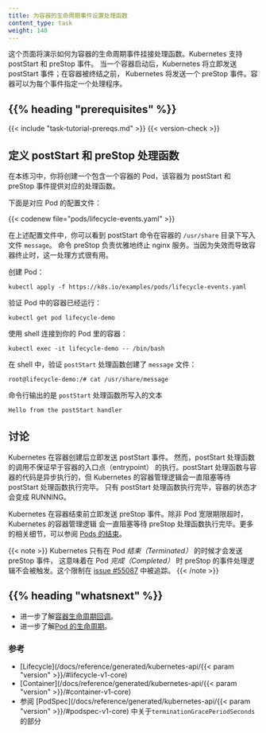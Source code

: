 ```yaml
---
title: 为容器的生命周期事件设置处理函数
content_type: task
weight: 140
---
```

<!--
title: Attach Handlers to Container Lifecycle Events
content_type: task
weight: 140
-->

<!-- overview -->

<!--
This page shows how to attach handlers to Container lifecycle events. Kubernetes supports
the postStart and preStop events. Kubernetes sends the postStart event immediately
after a Container is started, and it sends the preStop event immediately before the
Container is terminated.A Container may specify one handler per event.
-->
这个页面将演示如何为容器的生命周期事件挂接处理函数。Kubernetes 支持 postStart 和 preStop 事件。
当一个容器启动后，Kubernetes 将立即发送 postStart 事件；在容器被终结之前，
Kubernetes 将发送一个 preStop 事件。容器可以为每个事件指定一个处理程序。

## {{% heading "prerequisites" %}}

{{< include "task-tutorial-prereqs.md" >}} {{< version-check >}}

<!-- steps -->

<!--
## Define postStart and preStop handlers

In this exercise, you create a Pod that has one Container. The Container has handlers
for the postStart and preStop events.
-->
## 定义 postStart 和 preStop 处理函数

在本练习中，你将创建一个包含一个容器的 Pod，该容器为 postStart 和 preStop 事件提供对应的处理函数。

<!--
Here is the configuration file for the Pod:
-->
下面是对应 Pod 的配置文件：

{{< codenew file="pods/lifecycle-events.yaml" >}}

<!--
In the configuration file, you can see that the postStart command writes a `message`
file to the Container's `/usr/share` directory. The preStop command shuts down
nginx gracefully. This is helpful if the Container is being terminated because of a failure.
-->
在上述配置文件中，你可以看到 postStart 命令在容器的 `/usr/share` 目录下写入文件 `message`。
命令 preStop 负责优雅地终止 nginx 服务。当因为失效而导致容器终止时，这一处理方式很有用。

<!--
Create the Pod:
-->
创建 Pod：

```shell
kubectl apply -f https://k8s.io/examples/pods/lifecycle-events.yaml
```

<!--
Verify that the Container in the Pod is running:
-->
验证 Pod 中的容器已经运行：

```shell
kubectl get pod lifecycle-demo
```

<!--
Get a shell into the Container running in your Pod:
-->
使用 shell 连接到你的 Pod 里的容器：

```
kubectl exec -it lifecycle-demo -- /bin/bash
```

<!--
In your shell, verify that the `postStart` handler created the `message` file:
-->
在 shell 中，验证 `postStart` 处理函数创建了 `message` 文件：

```
root@lifecycle-demo:/# cat /usr/share/message
```

<!--
The output shows the text written by the postStart handler:
-->
命令行输出的是 `postStart` 处理函数所写入的文本

```
Hello from the postStart handler
```

<!-- discussion -->

<!--
## Discussion

Kubernetes sends the postStart event immediately after the Container is created.
There is no guarantee, however, that the postStart handler is called before
the Container's entrypoint is called. The postStart handler runs asynchronously
relative to the Container's code, but Kubernetes' management of the container
blocks until the postStart handler completes. The Container's status is not
set to RUNNING until the postStart handler completes.
-->
## 讨论

Kubernetes 在容器创建后立即发送 postStart 事件。
然而，postStart 处理函数的调用不保证早于容器的入口点（entrypoint）
的执行。postStart 处理函数与容器的代码是异步执行的，但 Kubernetes
的容器管理逻辑会一直阻塞等待 postStart 处理函数执行完毕。
只有 postStart 处理函数执行完毕，容器的状态才会变成
RUNNING。

<!--
Kubernetes sends the preStop event immediately before the Container is terminated.
Kubernetes' management of the Container blocks until the preStop handler completes,
unless the Pod's grace period expires. For more details, see
[Termination of Pods](/docs/user-guide/pods/#termination-of-pods).
-->
Kubernetes 在容器结束前立即发送 preStop 事件。除非 Pod 宽限期限超时，Kubernetes 的容器管理逻辑
会一直阻塞等待 preStop 处理函数执行完毕。更多的相关细节，可以参阅
[Pods 的结束](/zh-cn/docs/concepts/workloads/pods/pod-lifecycle/#pod-termination)。

<!--
Kubernetes only sends the preStop event when a Pod is *terminated*.
This means that the preStop hook is not invoked when the Pod is *completed*.
This limitation is tracked in [issue #55087](https://github.com/kubernetes/kubernetes/issues/55807).
-->
{{< note >}}
Kubernetes 只有在 Pod *结束（Terminated）* 的时候才会发送 preStop 事件，
这意味着在 Pod *完成（Completed）* 时
preStop 的事件处理逻辑不会被触发。这个限制在
[issue #55087](https://github.com/kubernetes/kubernetes/issues/55807) 中被追踪。
{{< /note >}}

## {{% heading "whatsnext" %}}

<!--
* Learn more about [Container lifecycle hooks](/docs/concepts/containers/container-lifecycle-hooks/).
* Learn more about the [lifecycle of a Pod](/docs/concepts/workloads/pods/pod-lifecycle/).
-->
* 进一步了解[容器生命周期回调](/zh-cn/docs/concepts/containers/container-lifecycle-hooks/)。
* 进一步了解[Pod 的生命周期](/zh-cn/docs/concepts/workloads/pods/pod-lifecycle/)。

<!--
### Reference

* [Lifecycle](/docs/reference/generated/kubernetes-api/{{< param "version" >}}/#lifecycle-v1-core)
* [Container](/docs/reference/generated/kubernetes-api/{{< param "version" >}}/#container-v1-core)
* See `terminationGracePeriodSeconds` in [PodSpec](/docs/reference/generated/kubernetes-api/{{< param "version" >}}/#podspec-v1-core)
-->
### 参考

* [Lifecycle](/docs/reference/generated/kubernetes-api/{{< param "version" >}}/#lifecycle-v1-core)
* [Container](/docs/reference/generated/kubernetes-api/{{< param "version" >}}/#container-v1-core)
* 参阅 [PodSpec](/docs/reference/generated/kubernetes-api/{{< param "version" >}}/#podspec-v1-core) 中关于`terminationGracePeriodSeconds` 的部分

